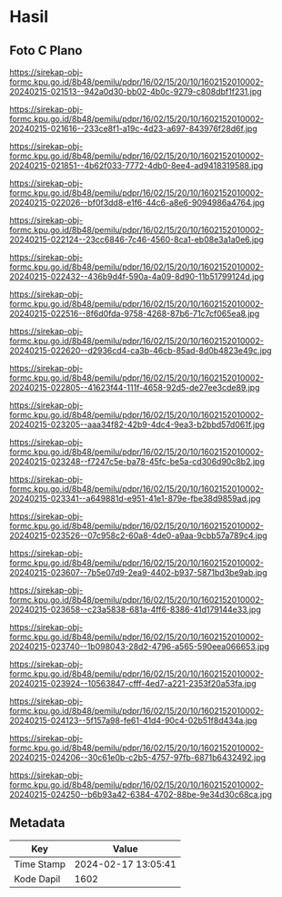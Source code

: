 # Hasil

## Foto C Plano

https://sirekap-obj-formc.kpu.go.id/8b48/pemilu/pdpr/16/02/15/20/10/1602152010002-20240215-021513--942a0d30-bb02-4b0c-9279-c808dbf1f231.jpg

https://sirekap-obj-formc.kpu.go.id/8b48/pemilu/pdpr/16/02/15/20/10/1602152010002-20240215-021616--233ce8f1-a19c-4d23-a697-843976f28d6f.jpg

https://sirekap-obj-formc.kpu.go.id/8b48/pemilu/pdpr/16/02/15/20/10/1602152010002-20240215-021851--4b62f033-7772-4db0-8ee4-ad9418319588.jpg

https://sirekap-obj-formc.kpu.go.id/8b48/pemilu/pdpr/16/02/15/20/10/1602152010002-20240215-022026--bf0f3dd8-e1f6-44c6-a8e6-9094986a4764.jpg

https://sirekap-obj-formc.kpu.go.id/8b48/pemilu/pdpr/16/02/15/20/10/1602152010002-20240215-022124--23cc6846-7c46-4560-8ca1-eb08e3a1a0e6.jpg

https://sirekap-obj-formc.kpu.go.id/8b48/pemilu/pdpr/16/02/15/20/10/1602152010002-20240215-022432--436b9d4f-590a-4a09-8d90-11b51799124d.jpg

https://sirekap-obj-formc.kpu.go.id/8b48/pemilu/pdpr/16/02/15/20/10/1602152010002-20240215-022516--8f6d0fda-9758-4268-87b6-71c7cf065ea8.jpg

https://sirekap-obj-formc.kpu.go.id/8b48/pemilu/pdpr/16/02/15/20/10/1602152010002-20240215-022620--d2936cd4-ca3b-46cb-85ad-8d0b4823e49c.jpg

https://sirekap-obj-formc.kpu.go.id/8b48/pemilu/pdpr/16/02/15/20/10/1602152010002-20240215-022805--41623f44-111f-4658-92d5-de27ee3cde89.jpg

https://sirekap-obj-formc.kpu.go.id/8b48/pemilu/pdpr/16/02/15/20/10/1602152010002-20240215-023205--aaa34f82-42b9-4dc4-9ea3-b2bbd57d061f.jpg

https://sirekap-obj-formc.kpu.go.id/8b48/pemilu/pdpr/16/02/15/20/10/1602152010002-20240215-023248--f7247c5e-ba78-45fc-be5a-cd306d90c8b2.jpg

https://sirekap-obj-formc.kpu.go.id/8b48/pemilu/pdpr/16/02/15/20/10/1602152010002-20240215-023341--a649881d-e951-41e1-879e-fbe38d9859ad.jpg

https://sirekap-obj-formc.kpu.go.id/8b48/pemilu/pdpr/16/02/15/20/10/1602152010002-20240215-023526--07c958c2-60a8-4de0-a9aa-9cbb57a789c4.jpg

https://sirekap-obj-formc.kpu.go.id/8b48/pemilu/pdpr/16/02/15/20/10/1602152010002-20240215-023607--7b5e07d9-2ea9-4402-b937-5871bd3be9ab.jpg

https://sirekap-obj-formc.kpu.go.id/8b48/pemilu/pdpr/16/02/15/20/10/1602152010002-20240215-023658--c23a5838-681a-4ff6-8386-41d179144e33.jpg

https://sirekap-obj-formc.kpu.go.id/8b48/pemilu/pdpr/16/02/15/20/10/1602152010002-20240215-023740--1b098043-28d2-4796-a565-590eea066653.jpg

https://sirekap-obj-formc.kpu.go.id/8b48/pemilu/pdpr/16/02/15/20/10/1602152010002-20240215-023924--10563847-cfff-4ed7-a221-2353f20a53fa.jpg

https://sirekap-obj-formc.kpu.go.id/8b48/pemilu/pdpr/16/02/15/20/10/1602152010002-20240215-024123--5f157a98-fe61-41d4-90c4-02b51f8d434a.jpg

https://sirekap-obj-formc.kpu.go.id/8b48/pemilu/pdpr/16/02/15/20/10/1602152010002-20240215-024206--30c61e0b-c2b5-4757-97fb-6871b6432492.jpg

https://sirekap-obj-formc.kpu.go.id/8b48/pemilu/pdpr/16/02/15/20/10/1602152010002-20240215-024250--b6b93a42-6384-4702-88be-9e34d30c68ca.jpg


## Metadata

| Key        | Value               |
| ---------- | ------------------- |
| Time Stamp | 2024-02-17 13:05:41 |
| Kode Dapil | 1602                |



